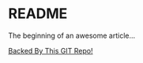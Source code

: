# README

The beginning of an awesome article...

[Backed By This GIT Repo!](https://github.com/stoplightio/stoplight-platform-demo)
